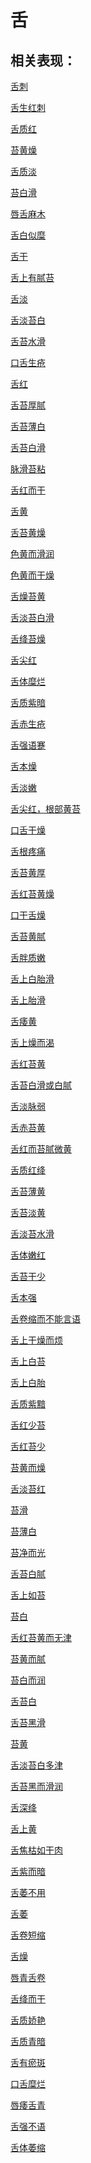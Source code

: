 # 舌## 相关表现：[舌刺](https://www.gmzyjc.com/search/result?wd=舌刺)[舌生红刺](https://www.gmzyjc.com/search/result?wd=舌生红刺)[舌质红](https://www.gmzyjc.com/search/result?wd=舌质红)[苔黄燥](https://www.gmzyjc.com/search/result?wd=苔黄燥)[舌质淡](https://www.gmzyjc.com/search/result?wd=舌质淡)[苔白滑](https://www.gmzyjc.com/search/result?wd=苔白滑)[唇舌麻木](https://www.gmzyjc.com/search/result?wd=唇舌麻木)[舌白似糜](https://www.gmzyjc.com/search/result?wd=舌白似糜)[舌干](https://www.gmzyjc.com/search/result?wd=舌干)[舌上有腻苔](https://www.gmzyjc.com/search/result?wd=舌上有腻苔)[舌淡](https://www.gmzyjc.com/search/result?wd=舌淡)[舌淡苔白](https://www.gmzyjc.com/search/result?wd=舌淡苔白)[舌苔水滑](https://www.gmzyjc.com/search/result?wd=舌苔水滑)[口舌生疮](https://www.gmzyjc.com/search/result?wd=口舌生疮)[舌红](https://www.gmzyjc.com/search/result?wd=舌红)[舌苔厚腻](https://www.gmzyjc.com/search/result?wd=舌苔厚腻)[舌苔薄白](https://www.gmzyjc.com/search/result?wd=舌苔薄白)[舌苔白滑](https://www.gmzyjc.com/search/result?wd=舌苔白滑)[脉滑苔粘](https://www.gmzyjc.com/search/result?wd=脉滑苔粘)[舌红而干](https://www.gmzyjc.com/search/result?wd=舌红而干)[舌黄](https://www.gmzyjc.com/search/result?wd=舌黄)[舌苔黄燥](https://www.gmzyjc.com/search/result?wd=舌苔黄燥)[色黄而滑润](https://www.gmzyjc.com/search/result?wd=色黄而滑润)[色黄而干燥](https://www.gmzyjc.com/search/result?wd=色黄而干燥)[舌燥苔黄](https://www.gmzyjc.com/search/result?wd=舌燥苔黄)[舌淡苔白滑](https://www.gmzyjc.com/search/result?wd=舌淡苔白滑)[舌绛苔燥](https://www.gmzyjc.com/search/result?wd=舌绛苔燥)[舌尖红](https://www.gmzyjc.com/search/result?wd=舌尖红)[舌体糜烂](https://www.gmzyjc.com/search/result?wd=舌体糜烂)[舌质紫暗](https://www.gmzyjc.com/search/result?wd=舌质紫暗)[舌赤生疮](https://www.gmzyjc.com/search/result?wd=舌赤生疮)[舌强语蹇](https://www.gmzyjc.com/search/result?wd=舌强语蹇)[舌本燥](https://www.gmzyjc.com/search/result?wd=舌本燥)[舌淡嫩](https://www.gmzyjc.com/search/result?wd=舌淡嫩)[舌尖红，根部黄苔](https://www.gmzyjc.com/search/result?wd=舌尖红，根部黄苔)[口舌干燥](https://www.gmzyjc.com/search/result?wd=口舌干燥)[舌根疼痛](https://www.gmzyjc.com/search/result?wd=舌根疼痛)[舌苔黄厚](https://www.gmzyjc.com/search/result?wd=舌苔黄厚)[舌红苔黄燥](https://www.gmzyjc.com/search/result?wd=舌红苔黄燥)[口干舌燥](https://www.gmzyjc.com/search/result?wd=口干舌燥)[舌苔黄腻](https://www.gmzyjc.com/search/result?wd=舌苔黄腻)[舌胖质嫩](https://www.gmzyjc.com/search/result?wd=舌胖质嫩)[舌上白胎滑](https://www.gmzyjc.com/search/result?wd=舌上白胎滑)[舌上胎滑](https://www.gmzyjc.com/search/result?wd=舌上胎滑)[舌痿黄](https://www.gmzyjc.com/search/result?wd=舌痿黄)[舌上燥而渴](https://www.gmzyjc.com/search/result?wd=舌上燥而渴)[舌红苔黄](https://www.gmzyjc.com/search/result?wd=舌红苔黄)[舌苔白滑或白腻](https://www.gmzyjc.com/search/result?wd=舌苔白滑或白腻)[舌淡脉弱](https://www.gmzyjc.com/search/result?wd=舌淡脉弱)[舌赤苔黄](https://www.gmzyjc.com/search/result?wd=舌赤苔黄)[舌红而苔腻微黄](https://www.gmzyjc.com/search/result?wd=舌红而苔腻微黄)[舌质红绛](https://www.gmzyjc.com/search/result?wd=舌质红绛)[舌苔薄黄](https://www.gmzyjc.com/search/result?wd=舌苔薄黄)[舌苔淡黄](https://www.gmzyjc.com/search/result?wd=舌苔淡黄)[舌淡苔水滑](https://www.gmzyjc.com/search/result?wd=舌淡苔水滑)[舌体嫩红](https://www.gmzyjc.com/search/result?wd=舌体嫩红)[舌苔干少](https://www.gmzyjc.com/search/result?wd=舌苔干少)[舌本强](https://www.gmzyjc.com/search/result?wd=舌本强)[舌卷缩而不能言语](https://www.gmzyjc.com/search/result?wd=舌卷缩而不能言语)[舌上干燥而烦](https://www.gmzyjc.com/search/result?wd=舌上干燥而烦)[舌上白苔](https://www.gmzyjc.com/search/result?wd=舌上白苔)[舌上白胎](https://www.gmzyjc.com/search/result?wd=舌上白胎)[舌质紫黯](https://www.gmzyjc.com/search/result?wd=舌质紫黯)[舌红少苔](https://www.gmzyjc.com/search/result?wd=舌红少苔)[舌红苔少](https://www.gmzyjc.com/search/result?wd=舌红苔少)[苔黄而燥](https://www.gmzyjc.com/search/result?wd=苔黄而燥)[舌淡苔红](https://www.gmzyjc.com/search/result?wd=舌淡苔红)[苔滑](https://www.gmzyjc.com/search/result?wd=苔滑)[苔薄白](https://www.gmzyjc.com/search/result?wd=苔薄白)[苔净而光](https://www.gmzyjc.com/search/result?wd=苔净而光)[舌苔白腻](https://www.gmzyjc.com/search/result?wd=舌苔白腻)[舌上如苔](https://www.gmzyjc.com/search/result?wd=舌上如苔)[苔白](https://www.gmzyjc.com/search/result?wd=苔白)[舌红苔黄而无津](https://www.gmzyjc.com/search/result?wd=舌红苔黄而无津)[苔黄而腻](https://www.gmzyjc.com/search/result?wd=苔黄而腻)[苔白而润](https://www.gmzyjc.com/search/result?wd=苔白而润)[舌苔白](https://www.gmzyjc.com/search/result?wd=舌苔白)[舌苔黑滑](https://www.gmzyjc.com/search/result?wd=舌苔黑滑)[苔黄](https://www.gmzyjc.com/search/result?wd=苔黄)[舌淡苔白多津](https://www.gmzyjc.com/search/result?wd=舌淡苔白多津)[舌苔黑而滑润](https://www.gmzyjc.com/search/result?wd=舌苔黑而滑润)[舌深绛](https://www.gmzyjc.com/search/result?wd=舌深绛)[舌上黄](https://www.gmzyjc.com/search/result?wd=舌上黄)[舌焦枯如干肉](https://www.gmzyjc.com/search/result?wd=舌焦枯如干肉)[舌紫而暗](https://www.gmzyjc.com/search/result?wd=舌紫而暗)[舌萎不用](https://www.gmzyjc.com/search/result?wd=舌萎不用)[舌萎](https://www.gmzyjc.com/search/result?wd=舌萎)[舌卷短缩](https://www.gmzyjc.com/search/result?wd=舌卷短缩)[舌燥](https://www.gmzyjc.com/search/result?wd=舌燥)[唇青舌卷](https://www.gmzyjc.com/search/result?wd=唇青舌卷)[舌绛而干](https://www.gmzyjc.com/search/result?wd=舌绛而干)[舌质娇艳](https://www.gmzyjc.com/search/result?wd=舌质娇艳)[舌质青暗](https://www.gmzyjc.com/search/result?wd=舌质青暗)[舌有瘀斑](https://www.gmzyjc.com/search/result?wd=舌有瘀斑)[口舌糜烂](https://www.gmzyjc.com/search/result?wd=口舌糜烂)[唇痿舌青](https://www.gmzyjc.com/search/result?wd=唇痿舌青)[舌强不语](https://www.gmzyjc.com/search/result?wd=舌强不语)[舌体萎缩](https://www.gmzyjc.com/search/result?wd=舌体萎缩)